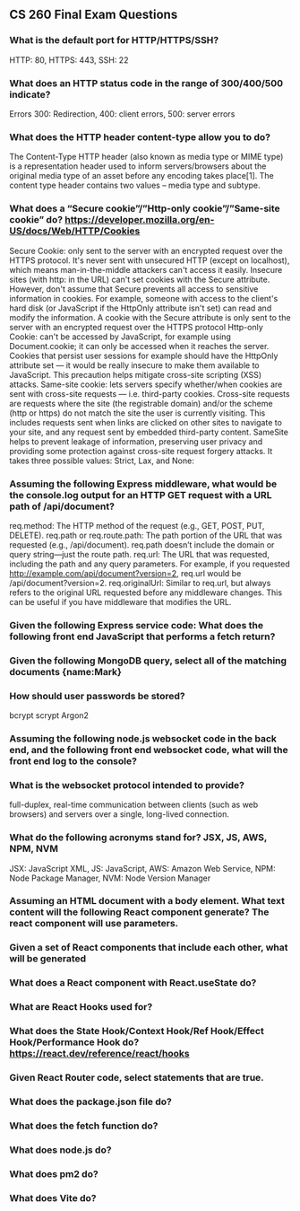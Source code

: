 ## CS 260 Final Exam Questions

### What is the default port for HTTP/HTTPS/SSH? 
HTTP: 80, HTTPS: 443, SSH: 22

### What does an HTTP status code in the range of 300/400/500 indicate?
Errors 300: Redirection, 400: client errors, 500: server errors

### What does the HTTP header content-type allow you to do?
The Content-Type HTTP header (also known as media type or MIME type) is a representation header used to inform servers/browsers about the original media type of an asset before any encoding takes place[1]. The content type header contains two values – media type and subtype.

### What does a “Secure cookie”/”Http-only cookie”/”Same-site cookie” do? https://developer.mozilla.org/en-US/docs/Web/HTTP/Cookies
Secure Cookie: only sent to the server with an encrypted request over the HTTPS protocol. It's never sent with unsecured HTTP (except on localhost), which means man-in-the-middle attackers can't access it easily. Insecure sites (with http: in the URL) can't set cookies with the Secure attribute. However, don't assume that Secure prevents all access to sensitive information in cookies. For example, someone with access to the client's hard disk (or JavaScript if the HttpOnly attribute isn't set) can read and modify the information. A cookie with the Secure attribute is only sent to the server with an encrypted request over the HTTPS protocol
Http-only Cookie: can't be accessed by JavaScript, for example using Document.cookie; it can only be accessed when it reaches the server. Cookies that persist user sessions for example should have the HttpOnly attribute set — it would be really insecure to make them available to JavaScript. This precaution helps mitigate cross-site scripting (XSS) attacks.
Same-site cookie: lets servers specify whether/when cookies are sent with cross-site requests — i.e. third-party cookies. Cross-site requests are requests where the site (the registrable domain) and/or the scheme (http or https) do not match the site the user is currently visiting. This includes requests sent when links are clicked on other sites to navigate to your site, and any request sent by embedded third-party content. SameSite helps to prevent leakage of information, preserving user privacy and providing some protection against cross-site request forgery attacks. It takes three possible values: Strict, Lax, and None:

### Assuming the following Express middleware, what would be the console.log output for an HTTP GET request with a URL path of /api/document?
req.method: The HTTP method of the request (e.g., GET, POST, PUT, DELETE).
req.path or req.route.path: The path portion of the URL that was requested (e.g., /api/document). req.path doesn’t include the domain or query string—just the route path.
req.url: The URL that was requested, including the path and any query parameters. For example, if you requested http://example.com/api/document?version=2, req.url would be /api/document?version=2.
req.originalUrl: Similar to req.url, but always refers to the original URL requested before any middleware changes. This can be useful if you have middleware that modifies the URL.

### Given the following Express service code: What does the following front end JavaScript that performs a fetch return?


### Given the following MongoDB query, select all of the matching documents {name:Mark}


### How should user passwords be stored?
bcrypt
scrypt
Argon2

### Assuming the following node.js websocket code in the back end, and the following front end websocket code, what will the front end log to the console?

### What is the websocket protocol intended to provide?
full-duplex, real-time communication between clients (such as web browsers) and servers over a single, long-lived connection.

### What do the following acronyms stand for? JSX, JS, AWS, NPM, NVM
JSX: JavaScript XML, JS: JavaScript, AWS: Amazon Web Service, NPM: Node Package Manager, NVM: Node Version Manager


### Assuming an HTML document with a body element. What text content will the following React component generate?  The react component will use parameters.


### Given a set of React components that include each other, what will be generated


### What does a React component with React.useState do?


### What are React Hooks used for?


### What does the State Hook/Context Hook/Ref Hook/Effect Hook/Performance Hook do? https://react.dev/reference/react/hooks

### Given React Router code, select statements that are true.

### What does the package.json file do?

### What does the fetch function do?

### What does node.js do?

### What does pm2 do?

### What does Vite do?

